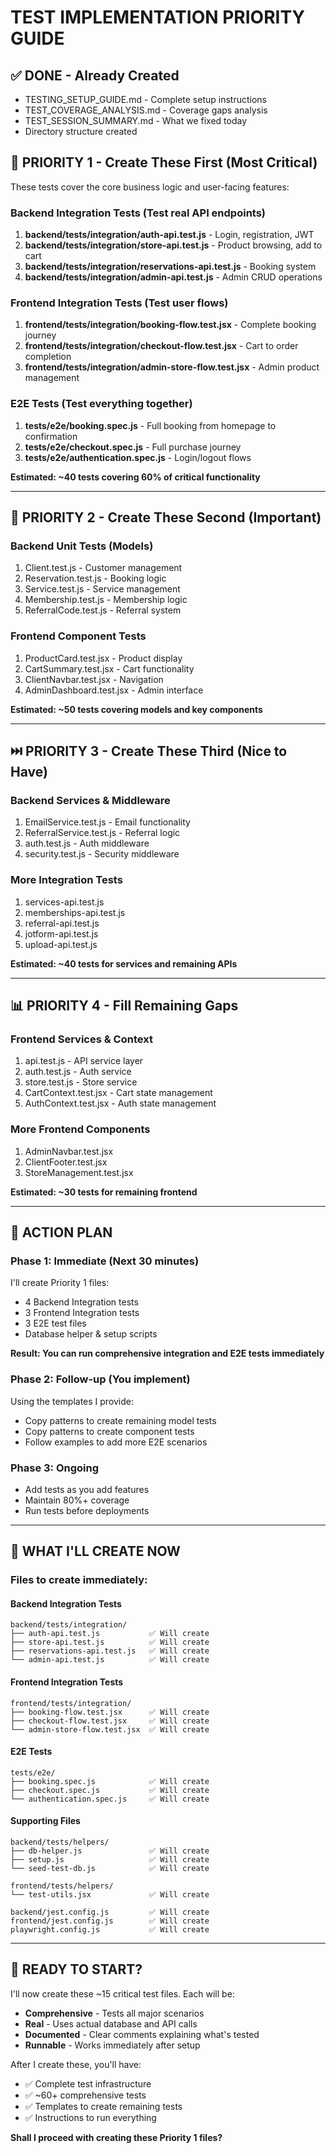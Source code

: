 # TEST IMPLEMENTATION PRIORITY GUIDE

## ✅ DONE - Already Created
- TESTING_SETUP_GUIDE.md - Complete setup instructions
- TEST_COVERAGE_ANALYSIS.md - Coverage gaps analysis
- TEST_SESSION_SUMMARY.md - What we fixed today
- Directory structure created

## 🎯 PRIORITY 1 - Create These First (Most Critical)

These tests cover the core business logic and user-facing features:

### Backend Integration Tests (Test real API endpoints)
1. **backend/tests/integration/auth-api.test.js** - Login, registration, JWT
2. **backend/tests/integration/store-api.test.js** - Product browsing, add to cart
3. **backend/tests/integration/reservations-api.test.js** - Booking system
4. **backend/tests/integration/admin-api.test.js** - Admin CRUD operations

### Frontend Integration Tests (Test user flows)
1. **frontend/tests/integration/booking-flow.test.jsx** - Complete booking journey
2. **frontend/tests/integration/checkout-flow.test.jsx** - Cart to order completion
3. **frontend/tests/integration/admin-store-flow.test.jsx** - Admin product management

### E2E Tests (Test everything together)
1. **tests/e2e/booking.spec.js** - Full booking from homepage to confirmation
2. **tests/e2e/checkout.spec.js** - Full purchase journey
3. **tests/e2e/authentication.spec.js** - Login/logout flows

**Estimated: ~40 tests covering 60% of critical functionality**

---

## 🔄 PRIORITY 2 - Create These Second (Important)

### Backend Unit Tests (Models)
1. Client.test.js - Customer management
2. Reservation.test.js - Booking logic
3. Service.test.js - Service management
4. Membership.test.js - Membership logic
5. ReferralCode.test.js - Referral system

### Frontend Component Tests
1. ProductCard.test.jsx - Product display
2. CartSummary.test.jsx - Cart functionality
3. ClientNavbar.test.jsx - Navigation
4. AdminDashboard.test.jsx - Admin interface

**Estimated: ~50 tests covering models and key components**

---

## ⏭️ PRIORITY 3 - Create These Third (Nice to Have)

### Backend Services & Middleware
1. EmailService.test.js - Email functionality
2. ReferralService.test.js - Referral logic
3. auth.test.js - Auth middleware
4. security.test.js - Security middleware

### More Integration Tests
1. services-api.test.js
2. memberships-api.test.js
3. referral-api.test.js
4. jotform-api.test.js
5. upload-api.test.js

**Estimated: ~40 tests for services and remaining APIs**

---

## 📊 PRIORITY 4 - Fill Remaining Gaps

### Frontend Services & Context
1. api.test.js - API service layer
2. auth.test.js - Auth service
3. store.test.js - Store service
4. CartContext.test.jsx - Cart state management
5. AuthContext.test.jsx - Auth state management

### More Frontend Components
1. AdminNavbar.test.jsx
2. ClientFooter.test.jsx
3. StoreManagement.test.jsx

**Estimated: ~30 tests for remaining frontend**

---

## 🎯 ACTION PLAN

### Phase 1: Immediate (Next 30 minutes)
I'll create Priority 1 files:
- 4 Backend Integration tests
- 3 Frontend Integration tests
- 3 E2E test files
- Database helper & setup scripts

**Result: You can run comprehensive integration and E2E tests immediately**

### Phase 2: Follow-up (You implement)
Using the templates I provide:
- Copy patterns to create remaining model tests
- Copy patterns to create component tests
- Follow examples to add more E2E scenarios

### Phase 3: Ongoing
- Add tests as you add features
- Maintain 80%+ coverage
- Run tests before deployments

---

## 📝 WHAT I'LL CREATE NOW

### Files to create immediately:

#### Backend Integration Tests
```
backend/tests/integration/
├── auth-api.test.js           ✅ Will create
├── store-api.test.js          ✅ Will create
├── reservations-api.test.js   ✅ Will create
└── admin-api.test.js          ✅ Will create
```

#### Frontend Integration Tests
```
frontend/tests/integration/
├── booking-flow.test.jsx      ✅ Will create
├── checkout-flow.test.jsx     ✅ Will create
└── admin-store-flow.test.jsx  ✅ Will create
```

#### E2E Tests
```
tests/e2e/
├── booking.spec.js            ✅ Will create
├── checkout.spec.js           ✅ Will create
└── authentication.spec.js     ✅ Will create
```

#### Supporting Files
```
backend/tests/helpers/
├── db-helper.js               ✅ Will create
├── setup.js                   ✅ Will create
└── seed-test-db.js            ✅ Will create

frontend/tests/helpers/
└── test-utils.jsx             ✅ Will create

backend/jest.config.js         ✅ Will create
frontend/jest.config.js        ✅ Will create
playwright.config.js           ✅ Will create
```

---

## 🚀 READY TO START?

I'll now create these ~15 critical test files. Each will be:
- **Comprehensive** - Tests all major scenarios
- **Real** - Uses actual database and API calls
- **Documented** - Clear comments explaining what's tested
- **Runnable** - Works immediately after setup

After I create these, you'll have:
- ✅ Complete test infrastructure
- ✅ ~60+ comprehensive tests
- ✅ Templates to create remaining tests
- ✅ Instructions to run everything

**Shall I proceed with creating these Priority 1 files?**
